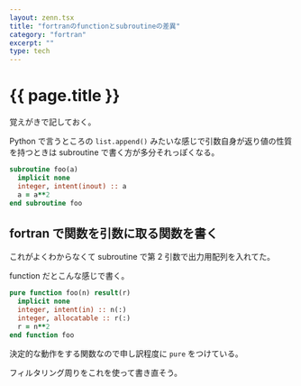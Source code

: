 ```yaml
---
layout: zenn.tsx
title: "fortranのfunctionとsubroutineの差異"
category: "fortran"
excerpt: ""
type: tech
---
```


# {{ page.title }}

覚えがきで記しておく。

Python で言うところの `list.append()` みたいな感じで引数自身が返り値の性質を持つときは subroutine で書く方が多分それっぽくなる。

```fortran
subroutine foo(a)
  implicit none
  integer, intent(inout) :: a
  a = a**2
end subroutine foo
```

## fortran で関数を引数に取る関数を書く

これがよくわからなくて subroutine で第 2 引数で出力用配列を入れてた。

function だとこんな感じで書く。

```fortran
pure function foo(n) result(r)
  implicit none
  integer, intent(in) :: n(:)
  integer, allocatable :: r(:)
  r = n**2
end function foo
```

決定的な動作をする関数なので申し訳程度に `pure` をつけている。

フィルタリング周りをこれを使って書き直そう。
